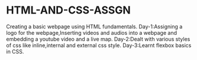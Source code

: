 
# HTML-AND-CSS-ASSGN
Creating a basic webpage using HTML fundamentals.
Day-1:Assigning a logo for the webpage,Inserting videos and audios into a webpage and embedding a youtube video and a live map.
Day-2:Dealt with various styles of css like inline,internal and external css style.
Day-3:Learnt flexbox basics in CSS.
